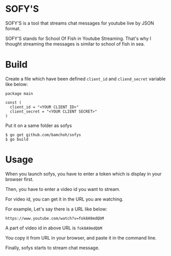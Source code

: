 # SOFY'S

SOFY'S is a tool that streams chat messages for youtube live by JSON format.

SOFY'S stands for School Of Fish in Youtube Streaming. That's why I thought streaming the messages is similar to school of fish in sea.

# Build

Create a file which have been defined `client_id` and `cliend_secret` variable like below:
```
package main

const (
  client_id = "<YOUR CLIENT ID>"
  client_secret = "<YOUR CLIENT SECRET>"
)
```
Put it on a same folder as sofys

```
$ go get github.com/bamchoh/sofys
$ go build
```

# Usage
When you launch sofys, you have to enter a token which is display in your browser first.

Then, you have to enter a video id you want to stream.

For video id, you can get it in the URL you are watching.

For example, Let's say there is a URL like below:

`https://www.youtube.com/watch?v=fok8A9mdQbM`

A part of video id in above URL is `fok8A9mdQbM`

You copy it from URL in your browser, and paste it in the command line.

Finally, sofys starts to stream chat message.
